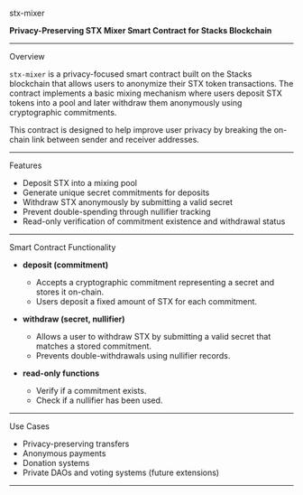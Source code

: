  stx-mixer

**Privacy-Preserving STX Mixer Smart Contract for Stacks Blockchain**

---

 Overview

`stx-mixer` is a privacy-focused smart contract built on the Stacks blockchain that allows users to anonymize their STX token transactions. The contract implements a basic mixing mechanism where users deposit STX tokens into a pool and later withdraw them anonymously using cryptographic commitments.

This contract is designed to help improve user privacy by breaking the on-chain link between sender and receiver addresses.

---

 Features

-  Deposit STX into a mixing pool
-  Generate unique secret commitments for deposits
-  Withdraw STX anonymously by submitting a valid secret
-  Prevent double-spending through nullifier tracking
-  Read-only verification of commitment existence and withdrawal status

---

 Smart Contract Functionality

- **deposit (commitment)**
  - Accepts a cryptographic commitment representing a secret and stores it on-chain.
  - Users deposit a fixed amount of STX for each commitment.

- **withdraw (secret, nullifier)**
  - Allows a user to withdraw STX by submitting a valid secret that matches a stored commitment.
  - Prevents double-withdrawals using nullifier records.

- **read-only functions**
  - Verify if a commitment exists.
  - Check if a nullifier has been used.

---

 Use Cases

- Privacy-preserving transfers
- Anonymous payments
- Donation systems
- Private DAOs and voting systems (future extensions)

---


